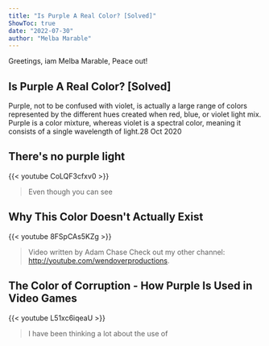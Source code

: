 ```yaml
---
title: "Is Purple A Real Color? [Solved]"
ShowToc: true 
date: "2022-07-30"
author: "Melba Marable" 
---
```


Greetings, iam Melba Marable, Peace out!
## Is Purple A Real Color? [Solved]
Purple, not to be confused with violet, is actually a large range of colors represented by the different hues created when red, blue, or violet light mix. Purple is a color mixture, whereas violet is a spectral color, meaning it consists of a single wavelength of light.28 Oct 2020

## There's no purple light
{{< youtube CoLQF3cfxv0 >}}
>Even though you can see 

## Why This Color Doesn't Actually Exist
{{< youtube 8FSpCAs5KZg >}}
>Video written by Adam Chase Check out my other channel: http://youtube.com/wendoverproductions.

## The Color of Corruption - How Purple Is Used in Video Games
{{< youtube L51xc6iqeaU >}}
>I have been thinking a lot about the use of 

